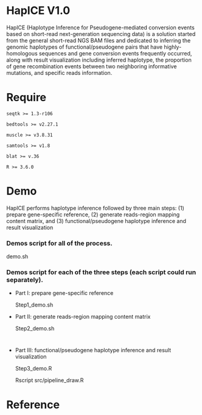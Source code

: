 # HapICE V1.0

HapICE (Haplotype Inference for Pseudogene-mediated conversion events based on short-read next-generation sequencing data) is a solution started from the general short-read NGS BAM files and dedicated to inferring the genomic haplotypes of functional/pseudogene pairs that have highly-homologous sequences and gene conversion events frequently occurred, along with result visualization including inferred haplotype, the proportion of gene recombination events between two neighboring informative mutations, and specific reads information. 


# Require

```seqtk >= 1.3-r106```

```bedtools >= v2.27.1```

```muscle >= v3.8.31```

```samtools >= v1.8```

```blat >= v.36```

```R >= 3.6.0```

# Demo

HapICE performs haplotype inference followed by three main steps: (1) prepare gene-specific reference, (2) generate reads-region mapping content matrix, and (3) functional/pseudogene haplotype inference and result visualization 

### Demos script for all of the process.
demo.sh

### Demos script for each of the three steps (each script could run separately). 

+ Part I: prepare gene-specific reference

  Step1_demo.sh

+ Part II: generate reads-region mapping content matrix

  Step2_demo.sh
  
  # 

+ Part III: functional/pseudogene haplotype inference and result visualization 

  Step3_demo.R
  
  Rscript src/pipeline_draw.R

# Reference

